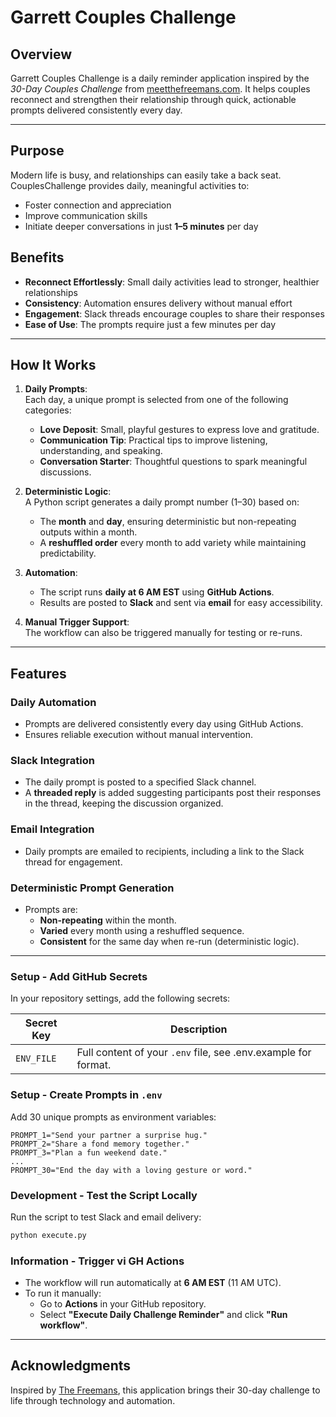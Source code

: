 # **Garrett Couples Challenge**

## **Overview**
Garrett Couples Challenge is a daily reminder application inspired by the *30-Day Couples Challenge* from [meetthefreemans.com](https://meetthefreemans.com). It helps couples reconnect and strengthen their relationship through quick, actionable prompts delivered consistently every day.

---

## **Purpose**
Modern life is busy, and relationships can easily take a back seat. CouplesChallenge provides daily, meaningful activities to:
- Foster connection and appreciation
- Improve communication skills
- Initiate deeper conversations in just **1–5 minutes** per day

## **Benefits**
- **Reconnect Effortlessly**: Small daily activities lead to stronger, healthier relationships
- **Consistency**: Automation ensures delivery without manual effort
- **Engagement**: Slack threads encourage couples to share their responses
- **Ease of Use**: The prompts require just a few minutes per day

---

## **How It Works**

1. **Daily Prompts**:  
   Each day, a unique prompt is selected from one of the following categories:
   - **Love Deposit**: Small, playful gestures to express love and gratitude.
   - **Communication Tip**: Practical tips to improve listening, understanding, and speaking.
   - **Conversation Starter**: Thoughtful questions to spark meaningful discussions.

2. **Deterministic Logic**:  
   A Python script generates a daily prompt number (1–30) based on:
   - The **month** and **day**, ensuring deterministic but non-repeating outputs within a month.
   - A **reshuffled order** every month to add variety while maintaining predictability.

3. **Automation**:
   - The script runs **daily at 6 AM EST** using **GitHub Actions**.
   - Results are posted to **Slack** and sent via **email** for easy accessibility.

4. **Manual Trigger Support**:  
   The workflow can also be triggered manually for testing or re-runs.

---

## **Features**

### **Daily Automation**
- Prompts are delivered consistently every day using GitHub Actions.
- Ensures reliable execution without manual intervention.

### **Slack Integration**
- The daily prompt is posted to a specified Slack channel.
- A **threaded reply** is added suggesting participants post their responses in the thread, keeping the discussion organized.

### **Email Integration**
- Daily prompts are emailed to recipients, including a link to the Slack thread for engagement.

### **Deterministic Prompt Generation**
- Prompts are:
   - **Non-repeating** within the month.
   - **Varied** every month using a reshuffled sequence.
   - **Consistent** for the same day when re-run (deterministic logic).

---

### **Setup - Add GitHub Secrets**
In your repository settings, add the following secrets:

| Secret Key         | Description                              |
|---------------------|------------------------------------------|
| `ENV_FILE`         | Full content of your `.env` file, see .env.example for format.        |

### **Setup - Create Prompts in `.env`**
Add 30 unique prompts as environment variables:
```plaintext
PROMPT_1="Send your partner a surprise hug."
PROMPT_2="Share a fond memory together."
PROMPT_3="Plan a fun weekend date."
...
PROMPT_30="End the day with a loving gesture or word."
```

### **Development - Test the Script Locally**
Run the script to test Slack and email delivery:
```bash
python execute.py
```

### **Information - Trigger vi GH Actions**
- The workflow will run automatically at **6 AM EST** (11 AM UTC).
- To run it manually:
   - Go to **Actions** in your GitHub repository.
   - Select **"Execute Daily Challenge Reminder"** and click **"Run workflow"**.

---

## **Acknowledgments**
Inspired by [The Freemans](https://meetthefreemans.com), this application brings their 30-day challenge to life through technology and automation.